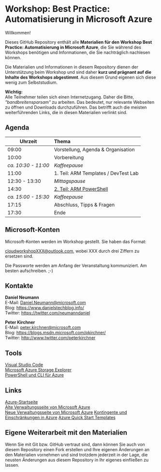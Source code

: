 # Workshop: Best Practice: Automatisierung in Microsoft Azure

Willkommen!

Dieses GitHub Repository enthält alle **Materialien für den Workshop Best Practice: Automatisierung in Microsoft Azure**, die 
Sie während des Workshops benötigen und Informationen, die Sie nachträglich nachlesen können.

Die Materialien und Informationen in diesem Repository dienen der Unterstützung beim Workshop 
und sind daher **kurz und prägnant auf die Inhalte des Workshops abgestimmt**. Aus diesem Grund 
eigenen sich diese wenig zum Selbststudium.

**Wichtig:**  
Alle Teilnehmer teilen sich einen Internetzugang. Daher die Bitte, 
*"bandbreitensparsam"* zu arbeiten. Das bedeutet, nur relevante Webseiten zu öffnen
und Downloads durchzuführen. Das betrifft auch die meisten weiterführenden Links, 
die in diesen Materialien verlinkt sind.

## Agenda

Uhrzeit	| Thema
--------|:---------------------------------
09:00 	| Vorstellung, Agenda & Organisation 
10:00	| Vorbereitung
*ca. 10:30 - 11:00*	| *Kaffeepause*
11:00	| 1. Teil: ARM Templates / DevTest Lab
12:30 - 13:30	| *Mittagspause*
14:30 | [2. Teil: ARM PowerShell](PowerShell/)
*ca. 15:00 - 15:30*	| *Kaffeepause*
17:15	| Abschluss, Tipps & Fragen
17:30	| Ende


## Microsoft-Konten

Microsoft-Konten werden im Workshop gestellt. Sie haben das Format:

cloudworkshopXXX@outlook.com, wobei XXX durch drei Ziffern zu ersetzen sind.

Die Passworte werden am Anfang der Veranstaltung kommuniziert. Am besten aufschreiben. ;-)

## Kontakte
**Daniel Neumann**  
E-Mail: Daniel.Neumann@microsoft.com  
Blog: https://www.danielstechblog.info/  
Twitter: https://twitter.com/neumanndaniel

**Peter Kirchner**  
E-Mail: peter.kirchner@microsoft.com  
Blog: https://blogs.msdn.microsoft.com/pkirchner/  
Twitter: http://www.twitter.com/peterkirchner

## Tools
[Visual Studio Code](https://code.visualstudio.com/)  
[Microsoft Azure Storage Explorer](http://storageexplorer.com/)  
[PowerShell und CLI für Azure](https://azure.microsoft.com/en-us/downloads/)  

## Links
[Azure-Startseite](http://www.azure.com)  
[Alte Verwaltungsseite von Microsoft Azure](http://manage.windowsazure.com)  
[Neue Verwaltungsseite von Microsoft Azure](http://portal.azure.com)
[Kontingente und Einschränkungen in Azure](http://aka.ms/azurelimits)
[Azure Quick Start Templates](https://github.com/Azure/azure-quickstart-templates)

## Eigene Weiterarbeit mit den Materialien
Wenn Sie mit Git bzw. GitHub vertraut sind, dann können Sie auch von diesem Repository 
einen Fork erstellen und Ihre eigenen Änderungen an den Materialien vornehmen und sind 
trotzdem jederzeit in der Lage, die neusten Änderungen aus diesem Repository in Ihr eigenes 
einfließen zu lassen.  
